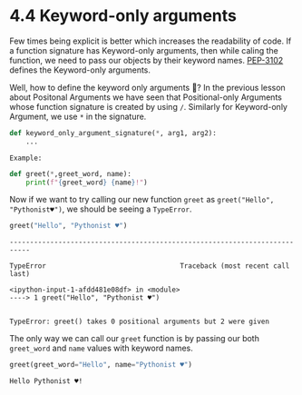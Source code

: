 # 4.4 Keyword-only arguments

Few times being explicit is better which increases the readability of
code. If a function signature has Keyword-only arguments, then while
caling the function, we need to pass our objects by their keyword names.
[PEP-3102](https://www.python.org/dev/peps/pep-3102/) defines the
Keyword-only arguments.

Well, how to define the keyword only arguments 🤔? In the previous lesson
about Positonal Arguments we have seen that Positional-only Arguments
whose function signature is created by using `/`. Similarly for
Keyword-only Argument, we use `*` in the signature.

``` python
def keyword_only_argument_signature(*, arg1, arg2):
    ...
```

`Example:`

``` python
def greet(*,greet_word, name):
    print(f"{greet_word} {name}!")
```

Now if we want to try calling our new function `greet` as
`greet("Hello", "Pythonist♥️")`, we should be seeing a
    `TypeError`.

``` python
greet("Hello", "Pythonist ♥️")
```

    ---------------------------------------------------------------------------
    
    TypeError                                 Traceback (most recent call last)
    
    <ipython-input-1-afdd481e08df> in <module>
    ----> 1 greet("Hello", "Pythonist ♥️")
    
    
    TypeError: greet() takes 0 positional arguments but 2 were given

The only way we can call our `greet` function is by passing our both
`greet_word` and `name` values with keyword names.

``` python
greet(greet_word="Hello", name="Pythonist ♥️")
```

    Hello Pythonist ♥️!
